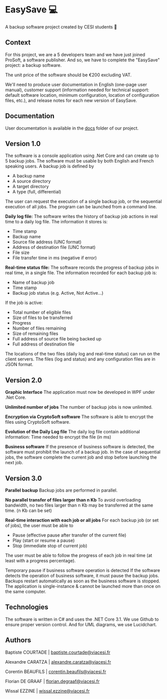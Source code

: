 # EasySave :computer: 
A backup software project created by CESI students :tada: 

## Context

For this project, we are a 5 developers team and we have just joined ProSoft, a software publisher. And so, we have to complete the "EasySave" project: a backup software.

The unit price of the software should be €200 excluding VAT.

We'll need to produce user documentation in English (one-page user manual), customer support (information needed for technical support: default software location, minimum configuration, location of configuration files, etc.), and release notes for each new version of EasySave.

## Documentation

User documentation is available in the [docs](https://github.com/bapt1508/EasySave/tree/main/Doc) folder of our project.

## Version 1.0

The software is a console application using .Net Core and can create up to 5 backup jobs.
The software must be usable by both English and French speaking users.
A backup job is defined by
- A backup name
- A source directory
- A target directory
- A type (full, differential)

The user can request the execution of a single backup job, or the sequential execution of all jobs. The program can be launched from a command line.

**Daily log file:**
The software writes the history of backup job actions in real time to a daily log file. The information it stores is:
- Time stamp
- Backup name
- Source file address (UNC format)
- Address of destination file (UNC format)
- File size
- File transfer time in ms (negative if error)

**Real-time status file:**
The software records the progress of backup jobs in real time, in a single file. The information recorded for each backup job is:
- Name of backup job
- Time stamp
- Backup job status (e.g. Active, Not Active...)

If the job is active:
- Total number of eligible files
- Size of files to be transferred
- Progress
- Number of files remaining
- Size of remaining files
- Full address of source file being backed up
- Full address of destination file

The locations of the two files (daily log and real-time status) can run on the client servers. The files (log and status) and any configuration files are in JSON format.

## Version 2.0

**Graphic Interface**
The application must now be developed in WPF under .Net Core.

**Unlimited number of jobs**
The number of backup jobs is now unlimited. 

**Encryption via CryptoSoft software**
The software is able to encrypt the files using CryptoSoft software.

**Evolution of the Daily Log file**
The daily log file contain additional information: Time needed to encrypt the file (in ms)  

**Business software**
If the presence of business software is detected, the software must prohibit the launch of a backup job. In the case of sequential jobs, the software complete the current job and stop before launching the next job.

## Version 3.0

**Parallel backup**
Backup jobs are performed in parallel.

**No parallel transfer of files larger than n Kb**
To avoid overloading bandwidth, no two files larger than n Kb may be transferred at the same time. (n Kb can be set)

**Real-time interaction with each job or all jobs**
For each backup job (or set of jobs), the user must be able to
- Pause (effective pause after transfer of the current file)
- Play (start or resume a pause)
- Stop (immediate stop of current job)

The user must be able to follow the progress of each job in real time (at least with a progress percentage).

Temporary pause if business software operation is detected
If the software detects the operation of business software, it must pause the backup jobs. Backups restart automatically as soon as the business software is stopped.
The application is single-instance & cannot be launched more than once on the same computer.

## Technologies

The software is written in C# and uses the .NET Core 3.1.
We use Github to ensure proper version control. And for UML diagrams, we use Lucidchart.

## Authors

Baptiste COURTADE | baptiste.courtade@viacesi.fr

Alexandre CARATZA | alexandre.caratza@viacesi.fr

Corentin BEAUFILS | corentin.beaufils@viacesi.fr

Florian DE GRAAF | florian.degraaf@viacesi.fr

Wissal EZZINE | wissal.ezzine@viacesi.fr
